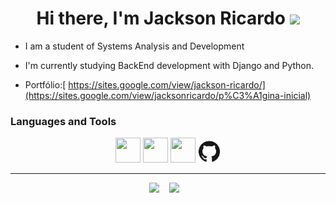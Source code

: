 <h1 align="center"> Hi there, I'm Jackson Ricardo <img src="https://media.giphy.com/media/hvRJCLFzcasrR4ia7z/giphy.gif" width="30px"> </h1>

- I am a student of Systems Analysis and Development
- I'm currently studying BackEnd development with Django and Python.

- Portfólio:[ https://sites.google.com/view/jackson-ricardo/](https://sites.google.com/view/jacksonricardo/p%C3%A1gina-inicial)


<!---
JacksonRicardo/JacksonRicardo is a ✨ special ✨ repository because its `README.md` (this file) appears on your GitHub profile.
You can click the Preview link to take a look at your changes.
--->

### Languages and Tools 
<p align="center">
    <img src="https://cdn.jsdelivr.net/gh/devicons/devicon/icons/python/python-original.svg"  width="40" height="40" />
    <img src="https://cdn.jsdelivr.net/gh/devicons/devicon/icons/django/django-plain.svg"  width="40" height="40" />
    <img src="https://cdn.jsdelivr.net/gh/devicons/devicon/icons/git/git-original.svg" width="40" height="40"/>
    <a href="https://github.com/" target="_blank" rel="noreferrer"><img src="https://raw.githubusercontent.com/devicons/devicon/master/icons/github/github-original.svg" width="36" height="36" alt="GitHub" /></a></p>
   <hr>
</p>

<!--<hr>-->

<div> 
   <p align="center">
     <a href = "mailto:jackson.r@escolar.ifrn.edu.br"><img src="https://img.shields.io/badge/-Gmail-%23333?style=for-the-badge&logo=gmail&logoColor=red" target="_blank"></a>&nbsp;&nbsp;&nbsp;
    <a href="https://www.linkedin.com/in/jackson-r-1910021b2/" target="_blank"><img src="https://img.shields.io/badge/-LinkedIn-%230077B5?style=for-the-badge&logo=linkedin&logoColor=white" target="_blank"></a></a>&nbsp;&nbsp;&nbsp;
   </p>
</div>


